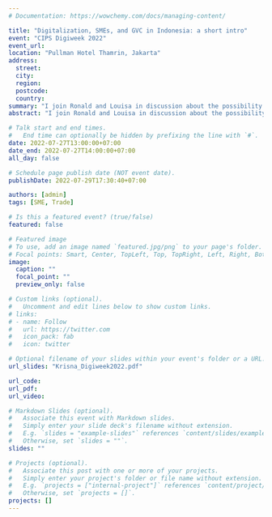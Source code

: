 ```yaml
---
# Documentation: https://wowchemy.com/docs/managing-content/

title: "Digitalization, SMEs, and GVC in Indonesia: a short intro"
event: "CIPS Digiweek 2022"
event_url: 
location: "Pullman Hotel Thamrin, Jakarta"
address:
  street:
  city:
  region:
  postcode:
  country:
summary: "I join Ronald and Louisa in discussion about the possibility of Small and Medium Enterprise in Indonesia to use digitalization to join Global Value Chain."
abstract: "I join Ronald and Louisa in discussion about the possibility of Small and Medium Enterprise in Indonesia to use digitalization to join Global Value Chain."

# Talk start and end times.
#   End time can optionally be hidden by prefixing the line with `#`.
date: 2022-07-27T13:00:00+07:00
date_end: 2022-07-27T14:00:00+07:00
all_day: false

# Schedule page publish date (NOT event date).
publishDate: 2022-07-29T17:30:40+07:00

authors: [admin]
tags: [SME, Trade]

# Is this a featured event? (true/false)
featured: false

# Featured image
# To use, add an image named `featured.jpg/png` to your page's folder. 
# Focal points: Smart, Center, TopLeft, Top, TopRight, Left, Right, BottomLeft, Bottom, BottomRight.
image:
  caption: ""
  focal_point: ""
  preview_only: false

# Custom links (optional).
#   Uncomment and edit lines below to show custom links.
# links:
# - name: Follow
#   url: https://twitter.com
#   icon_pack: fab
#   icon: twitter

# Optional filename of your slides within your event's folder or a URL.
url_slides: "Krisna_Digiweek2022.pdf"

url_code:
url_pdf:
url_video:

# Markdown Slides (optional).
#   Associate this event with Markdown slides.
#   Simply enter your slide deck's filename without extension.
#   E.g. `slides = "example-slides"` references `content/slides/example-slides.md`.
#   Otherwise, set `slides = ""`.
slides: ""

# Projects (optional).
#   Associate this post with one or more of your projects.
#   Simply enter your project's folder or file name without extension.
#   E.g. `projects = ["internal-project"]` references `content/project/deep-learning/index.md`.
#   Otherwise, set `projects = []`.
projects: []
---
```


